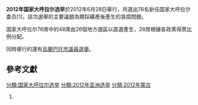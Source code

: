 **2012年国家大呼拉尔选举**於2012年6月28日舉行，共選出76名新任国家大呼拉尔委员\[1\]。該次選舉的主要議題為開採礦產後產生的貪腐問題。

国家大呼拉尔76席中的48席由26個地方選區以直選產生，28席根據各政黨得票比例分配。

同時舉行的還有[烏蘭巴托市議員選舉](https://zh.wikipedia.org/wiki/烏蘭巴托 "wikilink")。

## 參考文獻

[分類:国家大呼拉尔选举](https://zh.wikipedia.org/wiki/分類:国家大呼拉尔选举 "wikilink") [分類:2012年亚洲选举](https://zh.wikipedia.org/wiki/分類:2012年亚洲选举 "wikilink") [分類:2012年蒙古](https://zh.wikipedia.org/wiki/分類:2012年蒙古 "wikilink")

1.